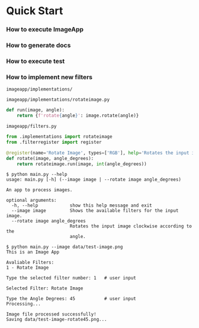 # Quick Start

### How to execute ImageApp


### How to generate docs


### How to execute test


### How to implement new filters

`imageapp/implementations/`

`imageapp/implementations/rotateimage.py`

```python
def run(image, angle):
    return {f'rotate{angle}': image.rotate(angle)}
```

`imageapp/filters.py`

```python
from .implementations import rotateimage
from .filterregister import register

@register(name='Rotate Image', types=['RGB'], help='Rotates the input image clockwise according to the angle.')
def rotate(image, angle_degrees):
    return rotateimage.run(image, int(angle_degrees))
```

```
$ python main.py --help
usage: main.py [-h] (--image image | --rotate image angle_degrees)

An app to process images.

optional arguments:
  -h, --help            show this help message and exit
  --image image         Shows the available filters for the input image.
  --rotate image angle_degrees
                        Rotates the input image clockwise according to the
                        angle.
```

```
$ python main.py --image data/test-image.png
This is an Image App

Avaliable Filters:
1 - Rotate Image

Type the selected filter number: 1   # user input

Selected Filter: Rotate Image

Type the Angle Degrees: 45           # user input
Processing...

Image file processed successfully!
Saving data/test-image-rotate45.png...
```
